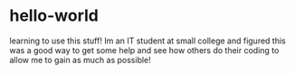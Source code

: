 # hello-world
learning to use this stuff!
Im an IT student at small college and figured this was a good way to get some help and see how others do their coding to allow me to gain as much as possible!
